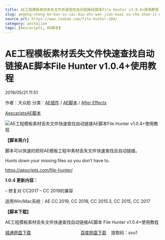 ```yaml
---
title: AE工程模板素材丢失文件快速查找自动链接AE脚本File Hunter v1.0.4+使用教程
slug: aegong-cheng-mo-ban-su-cai-diu-shi-wen-jian-kuai-su-cha-zhao-zi-dong-lian-jie-aejiao-ben-file-hunter-v1-0-4-shi-yong-jiao-cheng
source_url: https://www.lookae.com/file-hunter-104/
category: aechajian
tags: [Aescaripts, AE脚本]
---
```

# AE工程模板素材丢失文件快速查找自动链接AE脚本File Hunter v1.0.4+使用教程

2019/05/21 11:51

作者：大众脸
分类：[AE插件](https://www.lookae.com/after-effects/aechajian/) / [AE脚本](https://www.lookae.com/after-effects/aescripts/) / [After Effects](https://www.lookae.com/after-effects/)

[Aescaripts](https://www.lookae.com/tag/aescaripts/)[AE脚本](https://www.lookae.com/tag/ae%e8%84%9a%e6%9c%ac/)

![AE工程模板素材丢失文件快速查找自动链接AE脚本File Hunter v1.0.4+使用教程](https://www.lookae.com/wp-content/uploads/2018/12/File-Hunter.jpg "AE工程模板素材丢失文件快速查找自动链接AE脚本File Hunter v1.0.4+使用教程-LookAE.com")

**【脚本简介】**

脚本可以快速的把将AE模板工程中素材丢失文件快速查找且自动链接。

Hunts down your missing files so you don’t have to.

https://aescripts.com/file-hunter/

**1.0.4 更新内容：**

– 修复对 CC2017 – CC 2019的兼容

适用Win/Mac系统：AE CC 2019, CC 2018, CC 2015.3, CC 2015, CC 2017

**【脚本下载】**

AE工程模板素材丢失文件快速查找自动链接AE脚本 File Hunter v1.0.4+使用教程

[城通网盘下载](https://lookae.ctfile.com/fs/680462-375278695)                                         [百度网盘下载](https://pan.baidu.com/s/1xGGjzVFO0H9RRquS6XvsyQ)    提取码：svu1
